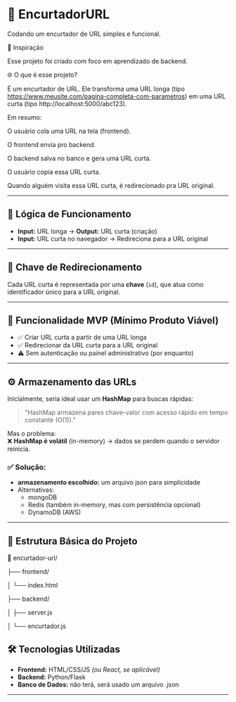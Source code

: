 # 🔗 EncurtadorURL

Codando um encurtador de URL simples e funcional.

🧠 Inspiração 

Esse projeto foi criado com foco em aprendizado de backend.

🌐 O que é esse projeto?

É um encurtador de URL. Ele transforma uma URL longa (tipo https://www.meusite.com/pagina-completa-com-parametros) em uma URL curta (tipo http://localhost:5000/abc123). 

Em resumo:

O usuário cola uma URL na tela (frontend).

O frontend envia pro backend.

O backend salva no banco e gera uma URL curta.

O usuário copia essa URL curta.

Quando alguém visita essa URL curta, é redirecionado pra URL original.

---

## 📌 Lógica de Funcionamento

- **Input:** URL longa → **Output:** URL curta (criação)
- **Input:** URL curta no navegador → Redireciona para a URL original

---

## 🔑 Chave de Redirecionamento

Cada URL curta é representada por uma **chave** (`id`), que atua como identificador único para a URL original.

---

## 🚀 Funcionalidade MVP (Mínimo Produto Viável)

- ✅ Criar URL curta a partir de uma URL longa
- ✅ Redirecionar da URL curta para a URL original
- ⚠️ Sem autenticação ou painel administrativo (por enquanto)

---

## ⚙️ Armazenamento das URLs

Inicialmente, seria ideal usar um **HashMap** para buscas rápidas:

> "HashMap armazena pares chave-valor com acesso rápido em tempo constante (O(1))."

Mas o problema:  
❌ **HashMap é volátil** (in-memory) → dados se perdem quando o servidor reinicia.

### ✅ Solução:

- **armazenamento escolhido:** um arquivo json para simplicidade
- Alternativas:
  - mongoDB
  - Redis (também in-memory, mas com persistência opcional)
  - DynamoDB (AWS)

---
## 📂 Estrutura Básica do Projeto

📁 encurtador-url/

├── frontend/

│ └── index.html

├── backend/

│ ├── server.js

│ └── encurtador.js
## 🛠️ Tecnologias Utilizadas

- **Frontend:** HTML/CSS/JS *(ou React, se aplicável)*
- **Backend:** Python/Flask
- **Banco de Dados:** não terá, será usado um arquivo .json

---




